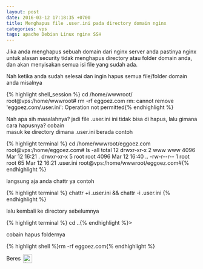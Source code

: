 ```yaml
---
layout: post
date: 2016-03-12 17:18:35 +0700
title: Menghapus file .user.ini pada directory domain nginx
categories: vps
tags: apache Debian Linux nginx SSH
---
```

<p>Jika anda menghapus sebuah domain dari nginx server anda pastinya nginx untuk alasan security tidak menghapus directory atau folder domain anda, dan akan menyisakan semua isi file yang sudah ada.</p>
<p>Nah ketika anda sudah selesai dan ingin hapus semua file/folder domain anda misalnya</p>
{% highlight shell_session %}
cd /home/wwwroot/
root@vps:/home/wwwroot# rm -rf eggoez.com
rm: cannot remove 'eggoez.com/.user.ini': Operation not permitted{% endhighlight %}
<p><span id="more-2067"></span></p>
<p>Nah apa sih masalahnya? jadi file .user.ini ini tidak bisa di hapus, lalu gimana cara hapusnya? cobain<br>
masuk ke directory dimana .user.ini berada contoh</p>
{% highlight terminal %}
cd /home/wwwroot/eggoez.com
root@vps:/home/eggoez.com# ls -all
total 12
drwxr-xr-x 2 www  www  4096 Mar 12 16:21 .
drwxr-xr-x 5 root root 4096 Mar 12 16:40 ..
-rw-r--r-- 1 root root   65 Mar 12 16:21 .user.ini
root@vps:/home/wwwroot/eggoez.com#{% endhighlight %}
<p>langsung aja anda chattr ya contoh</p>
{% highlight terminal %}
chattr +i .user.ini &amp;&amp; chattr -i .user.ini
{% endhighlight %}
<p>lalu kembali ke directory sebelumnya</p>
{% highlight terminal %}
cd ..{% endhighlight %}>
<p>cobain hapus foldernya</p>
{% highlight shell %}rm -rf eggoez.com{% endhighlight %}
<p>Beres <img src="https://eggoez.bitbucket.io/wp-content/emojione/png/1f643.png" alt=":)" class="emojione" style="font-size:inherit;height:3ex;width:3.1ex;min-height:20px;min-width:20px;display:inline-block;margin:-.2ex .15em .2ex;line-height:normal;vertical-align:middle"></p>
